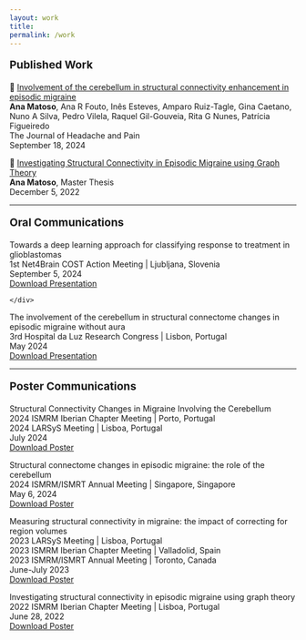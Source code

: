 ```yaml
---
layout: work
title: 
permalink: /work
---
```


<p style="font-size: 19px; font-weight: bold;">
    Published Work
</p>
<div class="publication">
    <div class="details" style="overflow: auto;">
        <div class="titlepub">
            <a>&#128279;</a>
            <a href="https://doi.org/10.1186/s10194-024-01854-8" target="_blank" style="text-decoration: none; text-decoration: underline; color: inherit;">
                Involvement of the cerebellum in structural connectivity enhancement in episodic migraine
            </a>
        </div>
        <div class="authors"><b>Ana Matoso</b>, Ana R Fouto, Inês Esteves, Amparo Ruiz-Tagle, Gina Caetano, Nuno A Silva, Pedro Vilela, Raquel Gil-Gouveia, Rita G Nunes, Patrícia Figueiredo</div>
        <div class="location-conference">The Journal of Headache and Pain</div>
        <div class="date">September 18, 2024</div>
    </div>
</div>
<p></p>
<div class="publication">
    <div class="details" style="overflow: auto;">
        <div class="titlepub">
        <a>&#128279;</a>
            <a href="https://fenix.tecnico.ulisboa.pt/cursos/mebiom21/dissertacao/565303595503035" target="_blank" style="text-decoration: none; text-decoration: underline; color: inherit;">
                Investigating Structural Connectivity in Episodic Migraine using Graph Theory
            </a>
        </div>
        <div class="authors"><b>Ana Matoso</b>, Master Thesis</div>
        <div class="date">December 5, 2022</div>
    </div>
</div>
<p></p>
<hr />
<p></p>
<p></p>

<p style="font-size: 19px; font-weight: bold;">
    Oral Communications
</p>
<div class="publication">
    <div class="details">
        <div class="titlepub">Towards a deep learning approach for classifying response to treatment in glioblastomas</div>
        <div class="location-conference">1st Net4Brain COST Action Meeting | Ljubljana, Slovenia</div>
        <div class="date">September 5, 2024</div>
        <a href="/assets/pdfs/Oral_Net4brain24.pdf" download target="_blank">Download Presentation</a>

    </div>
</div>
<p></p>
<div class="publication">
    <div class="details">
        <div class="titlepub">The involvement of the cerebellum in structural connectome changes in episodic migraine without aura</div>
        <div class="location-conference">3rd Hospital da Luz Research Congress | Lisbon, Portugal</div>
        <div class="date">May 2024</div>
        <a href="/assets/pdfs/Oral_HLuz24.pdf" download target="_blank">Download Presentation</a>
    </div>
</div>
<p></p>
<hr />
<p></p>
<p></p>

<p style="font-size: 19px; font-weight: bold;">
    Poster Communications
</p>
<div class="publication">
    <div class="details">
        <div class="titlepub">Structural Connectivity Changes in Migraine Involving the Cerebellum</div>
        <div class="location-conference">2024 ISMRM Iberian Chapter Meeting | Porto, Portugal  </div>
        <div class="location-conference">2024 LARSyS Meeting | Lisboa, Portugal  </div>
        <div class="date">July 2024</div>
        <a href="/assets/pdfs/Poster_Iberian24.pdf" download target="_blank">Download Poster</a>
    </div>
    <!-- Image Link (Miniature of the Poster) 
    <div class="poster-image" style="float: right; width: 15%;">
        <a href="https://www.ismrm.org/" target="_blank">
            <img src="/assets/img/content/PosterIberian24.png" alt="Poster Iberian 2024" style="width: 100%;">
        </a>
    </div>
    --> 
</div>
<p></p>
<div class="publication">
    <div class="details">
        <div class="titlepub">Structural connectome changes in episodic migraine: the role of the cerebellum</div>
        <div class="location-conference">2024 ISMRM/ISMRT Annual Meeting | Singapore, Singapore</div>
        <div class="date">May 6, 2024</div>
        <a href="/assets/pdfs/Poster_ISMRM24.pdf" download target="_blank">Download Poster</a>
    </div>
    <!-- Image Link (Miniature of the Poster) -->   
</div>
<p></p>
<div class="publication">
    <div class="details">
        <div class="titlepub">Measuring structural connectivity in migraine: the impact of correcting for region volumes</div>
        <div class="location-conference">2023 LARSyS Meeting | Lisboa, Portugal  </div>
        <div class="location-conference">2023 ISMRM Iberian Chapter Meeting | Valladolid, Spain</div>
        <div class="location-conference">2023 ISMRM/ISMRT Annual Meeting | Toronto, Canada</div>
        <div class="date">June-July 2023</div>
        <a href="/assets/pdfs/Poster_Iberian23.pdf" download target="_blank">Download Poster</a>
    </div>
    <!-- Image Link (Miniature of the Poster) -->   
</div>
<p></p>
<div class="publication">
    <div class="details">
        <div class="titlepub">Investigating structural connectivity in episodic migraine using graph theory</div>
        <div class="location-conference">2022 ISMRM Iberian Chapter Meeting | Lisboa, Portugal</div>
        <div class="date">June 28, 2022</div>
        <a href="/assets/pdfs/Poster_Iberian22.pdf" download target="_blank">Download Poster</a>
    </div>
    <!-- Image Link (Miniature of the Poster) -->  
</div>
